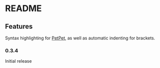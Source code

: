 # README

## Features

Syntax highlighting for [PetPet](https://github.com/Moonlight-Maya/PetPet), as well as automatic indenting for brackets.

### 0.3.4

Initial release
